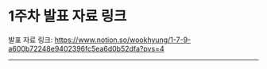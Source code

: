 # 1주차 발표 자료 링크

발표 자료 링크: https://www.notion.so/wookhyung/1-7-9-a600b72248e9402396fc5ea6d0b52dfa?pvs=4

---
